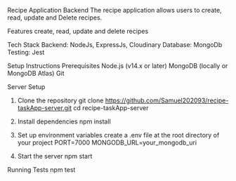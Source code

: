 Recipe Application Backend
The recipe application allows users to create, read, update and Delete recipes.

Features
create, read, update and delete recipes

Tech Stack
Backend: NodeJs, ExpressJs, Cloudinary
Database: MongoDb
Testing: Jest

Setup Instructions
Prerequisites
Node.js (v14.x or later)
MongoDB (locally or MongoDB Atlas)
Git

Server Setup
1. Clone the repository
  git clone https://github.com/Samuel202093/recipe-taskApp-server.git
  cd recipe-taskApp-server

2. Install dependencies
   npm install

3. Set up environment variables
   create a .env file at the root directory of your project
   PORT=7000
    MONGODB_URL=your_mongodb_uri

4. Start the server
   npm start

Running Tests
  npm test


